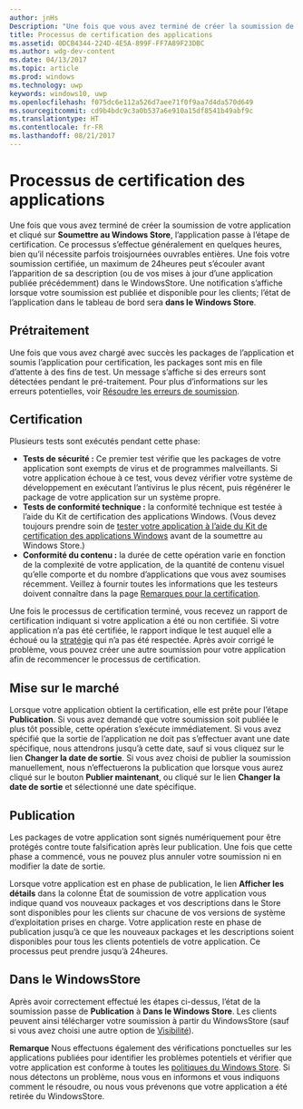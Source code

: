 ```yaml
---
author: jnHs
Description: "Une fois que vous avez terminé de créer la soumission de votre application et cliqué sur Soumettre au Windows Store, l’application passe à l’étape de certification."
title: Processus de certification des applications
ms.assetid: 0DCB4344-224D-4E5A-899F-FF7A89F23DBC
ms.author: wdg-dev-content
ms.date: 04/13/2017
ms.topic: article
ms.prod: windows
ms.technology: uwp
keywords: windows10, uwp
ms.openlocfilehash: f075dc6e112a526d7aee71f0f9aa7d4da570d649
ms.sourcegitcommit: cd9b4bdc9c3a0b537a6e910a15df8541b49abf9c
ms.translationtype: HT
ms.contentlocale: fr-FR
ms.lasthandoff: 08/21/2017
---
```

# <a name="the-app-certification-process"></a>Processus de certification des applications

Une fois que vous avez terminé de créer la soumission de votre application et cliqué sur **Soumettre au Windows Store**, l’application passe à l’étape de certification. Ce processus s’effectue généralement en quelques heures, bien qu’il nécessite parfois troisjournées ouvrables entières. Une fois votre soumission certifiée, un maximum de 24heures peut s’écouler avant l’apparition de sa description (ou de vos mises à jour d’une application publiée précédemment) dans le WindowsStore. Une notification s’affiche lorsque votre soumission est publiée et disponible pour les clients; l’état de l’application dans le tableau de bord sera **dans le Windows Store**.

## <a name="preprocessing"></a>Prétraitement

Une fois que vous avez chargé avec succès les packages de l’application et soumis l’application pour certification, les packages sont mis en file d’attente à des fins de test. Un message s’affiche si des erreurs sont détectées pendant le pré-traitement. Pour plus d’informations sur les erreurs potentielles, voir [Résoudre les erreurs de soumission](resolve-submission-errors.md).

## <a name="certification"></a>Certification

Plusieurs tests sont exécutés pendant cette phase:

-   **Tests de sécurité :** Ce premier test vérifie que les packages de votre application sont exempts de virus et de programmes malveillants. Si votre application échoue à ce test, vous devez vérifier votre système de développement en exécutant l’antivirus le plus récent, puis régénérer le package de votre application sur un système propre.
-   **Tests de conformité technique :** la conformité technique est testée à l’aide du Kit de certification des applications Windows. (Vous devez toujours prendre soin de [tester votre application à l’aide du Kit de certification des applications Windows](../debug-test-perf/windows-app-certification-kit.md) avant de la soumettre au Windows Store.)
-   **Conformité du contenu :** la durée de cette opération varie en fonction de la complexité de votre application, de la quantité de contenu visuel qu’elle comporte et du nombre d’applications que vous avez soumises récemment. Veillez à fournir toutes les informations que les testeurs doivent connaître dans la page [Remarques pour la certification](notes-for-certification.md).

Une fois le processus de certification terminé, vous recevez un rapport de certification indiquant si votre application a été ou non certifiée. Si votre application n’a pas été certifiée, le rapport indique le test auquel elle a échoué ou la [stratégie](https://msdn.microsoft.com/library/windows/apps/dn764944) qui n’a pas été respectée. Après avoir corrigé le problème, vous pouvez créer une autre soumission pour votre application afin de recommencer le processus de certification.

## <a name="release"></a>Mise sur le marché

Lorsque votre application obtient la certification, elle est prête pour l’étape **Publication**. Si vous avez demandé que votre soumission soit publiée le plus tôt possible, cette opération s’exécute immédiatement. Si vous avez spécifié que la sortie de l’application ne doit pas s’effectuer avant une date spécifique, nous attendrons jusqu’à cette date, sauf si vous cliquez sur le lien **Changer la date de sortie**. Si vous avez choisi de publier la soumission manuellement, nous n’effectuerons la publication que lorsque vous aurez cliqué sur le bouton **Publier maintenant**, ou cliqué sur le lien **Changer la date de sortie** et sélectionné une date spécifique.

## <a name="publishing"></a>Publication

Les packages de votre application sont signés numériquement pour être protégés contre toute falsification après leur publication. Une fois que cette phase a commencé, vous ne pouvez plus annuler votre soumission ni en modifier la date de sortie.

Lorsque votre application est en phase de publication, le lien **Afficher les détails** dans la colonne État de soumission de votre application vous indique quand vos nouveaux packages et vos descriptions dans le Store sont disponibles pour les clients sur chacune de vos versions de système d’exploitation prises en charge. Votre application reste en phase de publication jusqu’à ce que les nouveaux packages et les descriptions soient disponibles pour tous les clients potentiels de votre application. Ce processus peut prendre jusqu’à 24heures. 

## <a name="in-the-store"></a>Dans le WindowsStore 

Après avoir correctement effectué les étapes ci-dessus, l’état de la soumission passe de **Publication** à **Dans le Windows Store**. Les clients peuvent ainsi télécharger votre soumission à partir du WindowsStore (sauf si vous avez choisi une autre option de [Visibilité](set-app-pricing-and-availability.md#visibility)). 

**Remarque** Nous effectuons également des vérifications ponctuelles sur les applications publiées pour identifier les problèmes potentiels et vérifier que votre application est conforme à toutes les [politiques du Windows Store](https://msdn.microsoft.com/library/windows/apps/dn764944). Si nous détectons un problème, nous vous en informons et vous indiquons comment le résoudre, ou nous vous prévenons que votre application a été retirée du WindowsStore.

 

 

 




